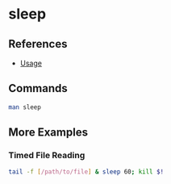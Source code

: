# sleep

## References

- [Usage](https://en.wikipedia.org/wiki/Sleep_(command)#Usage)

## Commands

```sh
man sleep
```

## More Examples

### Timed File Reading

```sh
tail -f [/path/to/file] & sleep 60; kill $!
```
